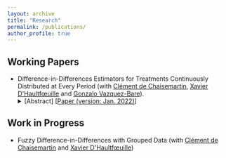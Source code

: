 ```yaml
---
layout: archive
title: "Research"
permalink: /publications/
author_profile: true
---
```


## Working Papers

<ul>
 <li>Difference-in-Differences Estimators for Treatments Continuously Distributed at Every Period (with <a href="https://sites.google.com/site/clementdechaisemartin/">Clément de Chaisemartin</a>, <a href="https://faculty.crest.fr/xdhaultfoeuille/">Xavier D'Haultfœuille</a> and <a href= "https://sites.google.com/site/gvazquezbare/">Gonzalo Vazquez-Bare</a>).
<details><summary>[Abstract] [<a href="https://arxiv.org/abs/2201.06898">Paper (version: Jan. 2022)</a>]</summary>
<p>
<em>We propose new difference-in-difference (DID) estimators for treatments continuously distributed at every time period, as is often the case of trade tariffs, or temperatures. We start by assuming that the data only has two time periods. We also assume that from period one to two, the treatment of some units, the movers, changes, while the treatment of other units, the stayers, does not change. Then, our estimators compare the outcome evolution of movers and stayers with the same value of the treatment at period one. Our estimators only rely on parallel trends assumptions, unlike commonly used two-way fixed effects regressions that also rely on homogeneous treatment effect assumptions. With a continuous treatment, comparisons of movers and stayers with the same period-one treatment can either be achieved by non-parametric regression, or by propensity-score reweighting. We extend our results to applications with more than two time periods, no stayers, and where the treatment may have dynamic effects.</em>
</p>
</details>
 </li>
</ul>

## Work in Progress

<ul>
 <li> Fuzzy Difference-in-Differences with Grouped Data (with <a href="https://sites.google.com/site/clementdechaisemartin/">Clément de Chaisemartin</a> and <a href="https://faculty.crest.fr/xdhaultfoeuille/">Xavier D'Haultfœuille</a>)</li>
</ul>
